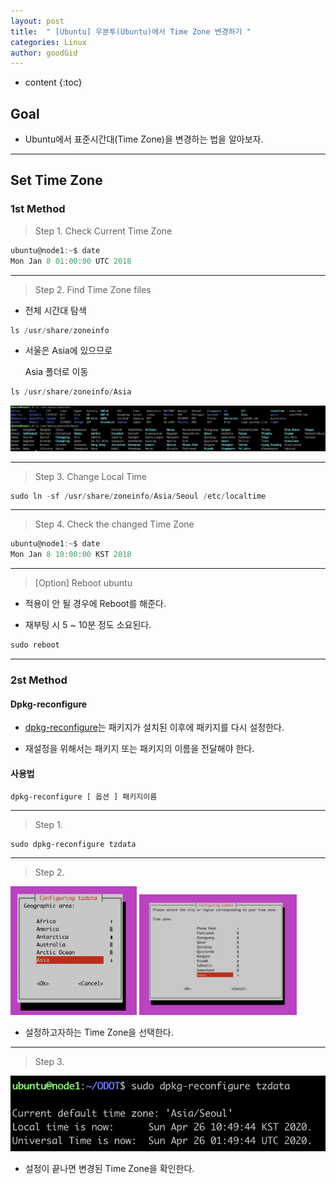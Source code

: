 ```yaml
---
layout: post
title:  " [Ubuntu] 우분투(Ubuntu)에서 Time Zone 변경하기 "
categories: Linux
author: goodGid
---
```

* content
{:toc}

## Goal

* Ubuntu에서 표준시간대(Time Zone)을 변경하는 법을 알아보자.




---

## Set Time Zone

### 1st Method

> Step 1. Check Current Time Zone

``` js
ubuntu@node1:~$ date
Mon Jan 8 01:00:00 UTC 2018
```

---

> Step 2. Find Time Zone files

* 전체 시간대 탐색

``` js
ls /usr/share/zoneinfo
```

* 서울은 Asia에 있으므로 

  Asia 폴더로 이동

``` js
ls /usr/share/zoneinfo/Asia
```

![](/assets/img/linux/Ubuntu-Change-Local-Time_1.png)

---


> Step 3. Change Local Time

``` js
sudo ln -sf /usr/share/zoneinfo/Asia/Seoul /etc/localtime
```

---

> Step 4. Check the changed Time Zone

``` js
ubuntu@node1:~$ date
Mon Jan 8 10:00:00 KST 2018
```


---


> [Option] Reboot ubuntu

* 적용이 안 될 경우에 Reboot를 해준다.

* 재부팅 시 5 ~ 10분 정도 소요된다.

``` js
sudo reboot
```



---

### 2st Method

#### Dpkg-reconfigure

* [dpkg-reconfigure](https://wiki.debianusers.or.kr/index.php?title=Dpkg-reconfigure)는 패키지가 설치된 이후에 패키지를 다시 설정한다.

* 재설정을 위해서는 패키지 또는 패키지의 이름을 전달해야 한다.



#### 사용법

``` shell
dpkg-reconfigure [ 옵션 ] 패키지이름
```

---

> Step 1.

``` shell
sudo dpkg-reconfigure tzdata
```

---

> Step 2.

<img src="/assets/img/linux/Ubuntu-Change-Local-Time_2.png" alt="" style="max-width: 40%;"> 
<img src="/assets/img/linux/Ubuntu-Change-Local-Time_3.png" alt="" style="max-width: 50%;">


* 설정하고자하는 Time Zone을 선택한다.

---

> Step 3.

![](/assets/img/linux/Ubuntu-Change-Local-Time_4.png)

* 설정이 끝나면 변경된 Time Zone을 확인한다.



